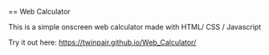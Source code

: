 == Web Calculator



This is a simple onscreen web calculator made with HTML/ CSS / Javascript


Try it out here: https://twinpair.github.io/Web_Calculator/
